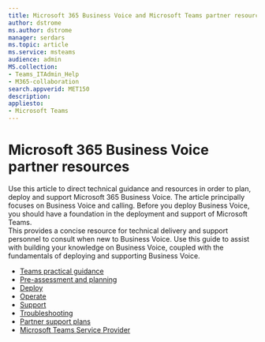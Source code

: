 ```yaml
---
title: Microsoft 365 Business Voice and Microsoft Teams partner resources
author: dstrome 
ms.author: dstrome
manager: serdars
ms.topic: article
ms.service: msteams
audience: admin
MS.collection: 
- Teams_ITAdmin_Help
- M365-collaboration
search.appverid: MET150
description: 
appliesto: 
- Microsoft Teams
---
```


# Microsoft 365 Business Voice partner resources

Use this article to direct technical guidance and resources in order to plan, deploy and support Microsoft 365 Business Voice.  The article principally focuses on Business Voice and calling.  Before you deploy Business Voice, you should have a foundation in the deployment and support of Microsoft Teams.  
This provides a concise resource for technical delivery and support personnel to consult when new to Business Voice.  Use this guide to assist with building your knowledge on Business Voice, coupled with the fundamentals of deploying and supporting Business Voice.

- [Teams practical guidance](../cloud-voice-landing-page.md)
- [Pre-assessment and planning](../3-envision-evaluate-my-environment.md)
- [Deploy](../3-onboard-deploy-my-service.md)
- [Operate](../1-drive-value-operate-my-service.md)
- [Support](../envision-planning-for-service-management-and-quality-complete-guide.md#plan-for-service-management)
- [Troubleshooting](../connectivity-issues.md)
- [Partner support plans](https://partner.microsoft.com/support/partnersupport)
- [Microsoft Teams Service Provider](https://aka.ms/teamsserviceproviderguide)
